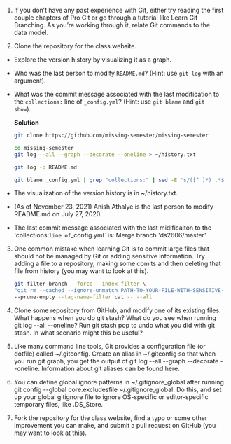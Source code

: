 1. If you don’t have any past experience with Git, either try reading the first couple chapters of Pro Git or go through a tutorial like Learn Git Branching. As you’re working through it, relate Git commands to the data model.

2. Clone the repository for the class website.
  - Explore the version history by visualizing it as a graph.
  - Who was the last person to modify `README.md`? (Hint: use `git log` with an argument).
  - What was the commit message associated with the last modification to the `collections:` line of `_config.yml`? (Hint: use `git blame` and `git show`).

    **Solution**
    ```bash
    git clone https://github.com/missing-semester/missing-semester
    ```
    ```bash
    cd missing-semester
    git log --all --graph --decorate --oneline > ~/history.txt
    ```
    ```bash
    git log -p README.md
    ```
    ```bash
    git blame _config.yml | grep "collections:" | sed -E 's/([^ ]*) .*$/\1/' | git show 
    ```
   - The visualization of the version history is in ~/history.txt.
   - (As of November 23, 2021) Anish Athalye is the last person to modify README.md on July 27, 2020.
   - The last commit message associated with the last midificaiton to the 'collections:` line of `_config.yml` is: Merge branch 'ds2606/master'

3. One common mistake when learning Git is to commit large files that should not be managed by Git or adding sensitive information. Try adding a file to a repository, making some comits and then deleting that file from history (you may want to look at this).

    ```bash
    git filter-branch --force --index-filter \
    "git rm --cached --ignore-unmatch PATH-TO-YOUR-FILE-WITH-SENSITIVE-DATA" \
    --prune-empty --tag-name-filter cat -- --all
    ```

4. Clone some repository from GitHub, and modify one of its existing files. What happens when you do git stash? What do you see when running git log --all --oneline? Run git stash pop to undo what you did with git stash. In what scenario might this be useful?

5. Like many command line tools, Git provides a configuration file (or dotfile) called ~/.gitconfig. Create an alias in ~/.gitconfig so that when you run git graph, you get the output of git log --all --graph --decorate --oneline. Information about git aliases can be found here.

6. You can define global ignore patterns in ~/.gitignore_global after running git config --global core.excludesfile ~/.gitignore_global. Do this, and set up your global gitignore file to ignore OS-specific or editor-specific temporary files, like .DS_Store.
7. Fork the repository for the class website, find a typo or some other improvement you can make, and submit a pull request on GitHub (you may want to look at this).
